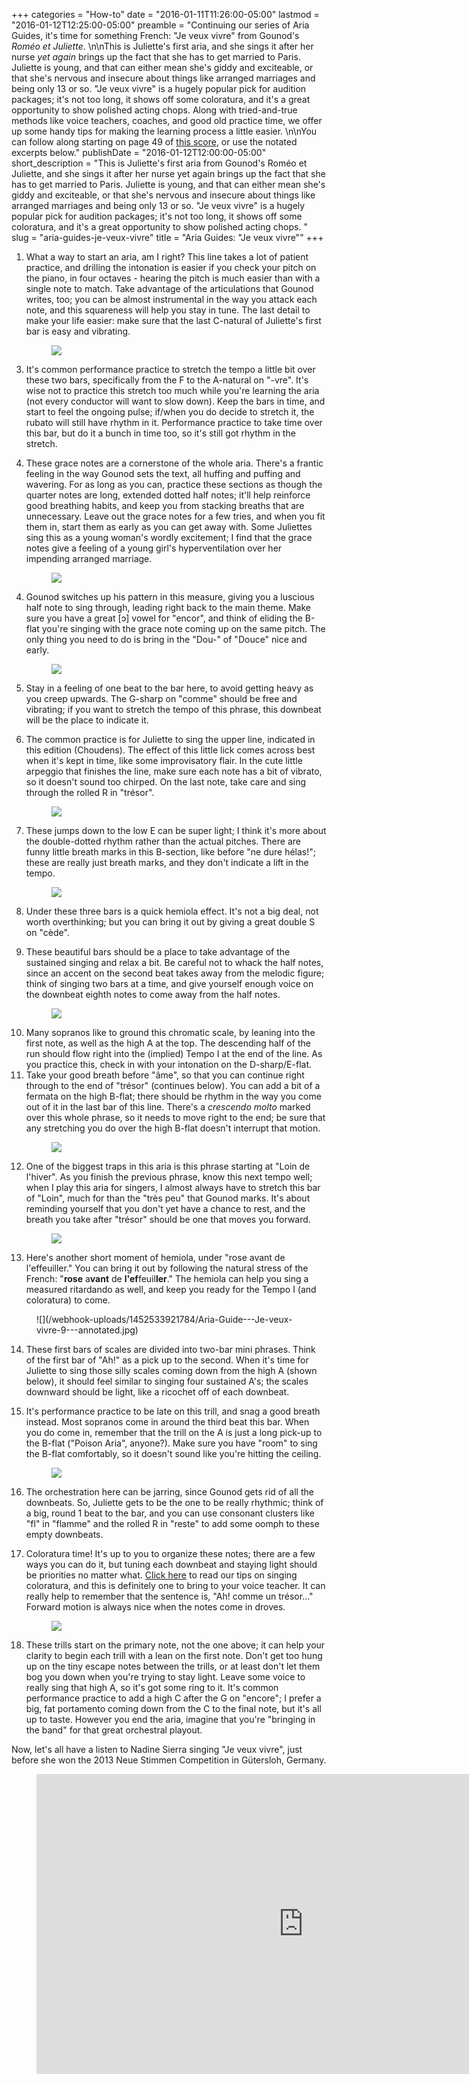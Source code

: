 +++
categories = "How-to"
date = "2016-01-11T11:26:00-05:00"
lastmod = "2016-01-12T12:25:00-05:00"
preamble = "Continuing our series of Aria Guides, it's time for something French: \"Je veux vivre\" from Gounod's *Roméo et Juliette*. \n\nThis is Juliette's first aria, and she sings it after her nurse *yet again* brings up the fact that she has to get married to Paris. Juliette is young, and that can either mean she's giddy and exciteable, or that she's nervous and insecure about things like arranged marriages and being only 13 or so. \"Je veux vivre\" is a hugely popular pick for audition packages; it's not too long, it shows off some coloratura, and it's a great opportunity to show polished acting chops. Along with tried-and-true methods like voice teachers, coaches, and good old practice time, we offer up some handy tips for making the learning process a little easier. \n\nYou can follow along starting on page 49 of [this score](http://imslp.nl/imglnks/usimg/e/e3/IMSLP21548-PMLP49624-Gounod-RometJulietteVSch.pdf), or use the notated excerpts below."
publishDate = "2016-01-12T12:00:00-05:00"
short_description = "This is Juliette's first aria from Gounod's Roméo et Juliette, and she sings it after her nurse yet again brings up the fact that she has to get married to Paris. Juliette is young, and that can either mean she's giddy and exciteable, or that she's nervous and insecure about things like arranged marriages and being only 13 or so. \"Je veux vivre\" is a hugely popular pick for audition packages; it's not too long, it shows off some coloratura, and it's a great opportunity to show polished acting chops. "
slug = "aria-guides-je-veux-vivre"
title = "Aria Guides: &quot;Je veux vivre&quot;"
+++

1. What a way to start an aria, am I right? This line takes a lot of patient practice, and drilling the intonation is easier if you check your pitch on the piano, in four octaves - hearing the pitch is much easier than with a single note to match. Take advantage of the articulations that Gounod writes, too; you can be almost instrumental in the way you attack each note, and this squareness will help you stay in tune. The last detail to make your life easier: make sure that the last C-natural of Juliette's first bar is easy and vibrating.<figure data-type="image">
![](/webhook-uploads/1452532571714/Aria-Guide---Je-veux-vivre-1---annotated.jpg)
</figure>

3. It's common performance practice to stretch the tempo a little bit over these two bars, specifically from the F to the A-natural on "-vre". It's wise not to practice this stretch too much while you're learning the aria (not every conductor will want to slow down). Keep the bars in time, and start to feel the ongoing pulse; if/when you do decide to stretch it, the rubato will still have rhythm in it. Performance practice to take time over this bar, but do it a bunch in time too, so it's still got rhythm in the stretch.

2. These grace notes are a cornerstone of the whole aria. There's a frantic feeling in the way Gounod sets the text, all huffing and puffing and wavering. For as long as you can, practice these sections as though the quarter notes are long, extended dotted half notes; it'll help reinforce good breathing habits, and keep you from stacking breaths that are unnecessary. Leave out the grace notes for a few tries, and when you fit them in, start them as early as you can get away with. Some Juliettes sing this as a young woman's wordly excitement; I find that the grace notes give a feeling of a young girl's hyperventilation over her impending arranged marriage.<figure data-type="image">
![](/webhook-uploads/1452532585325/Aria-Guide---Je-veux-vivre-2---annotated.jpg)
</figure>

4. Gounod switches up his pattern in this measure, giving you a luscious half note to sing through, leading right back to the main theme. Make sure you have a great [ɔ] vowel for "encor", and think of eliding the B-flat you're singing with the grace note coming up on the same pitch. The only thing you need to do is bring in the "Dou-" of "Douce" nice and early.<figure data-type="image">
![](/webhook-uploads/1452532960960/Aria-Guide---Je-veux-vivre-3---annotated.jpg)
</figure>

5. Stay in a feeling of one beat to the bar here, to avoid getting heavy as you creep upwards. The G-sharp on "comme" should be free and vibrating; if you want to stretch the tempo of this phrase, this downbeat will be the place to indicate it.

6. The common practice is for Juliette to sing the upper line, indicated in this edition (Choudens). The effect of this little lick comes across best when it's kept in time, like some improvisatory flair. In the cute little arpeggio that finishes the line, make sure each note has a bit of vibrato, so it doesn't sound too chirped. On the last note, take care and sing through the rolled R in "trésor".<figure data-type="image">
![](/webhook-uploads/1452533116362/Aria-Guide---Je-veux-vivre-4---annotated.jpg)
</figure>

7. These jumps down to the low E can be super light; I think it's more about the double-dotted rhythm rather than the actual pitches. There are funny little breath marks in this B-section, like before "ne dure hélas!"; these are really just breath marks, and they don't indicate a lift in the tempo.<figure data-type="image">
![](/webhook-uploads/1452533561280/Aria-Guide---Je-veux-vivre-5-0-annotated.jpg)
</figure>

8. Under these three bars is a quick hemiola effect. It's not a big deal, not worth overthinking; but you can bring it out by giving a great double S on "cède". 

9. These beautiful bars should be a place to take advantage of the sustained singing and relax a bit. Be careful not to whack the half notes, since an accent on the second beat takes away from the melodic figure; think of singing two bars at a time, and give yourself enough voice on the downbeat eighth notes to come away from the half notes.<figure data-type="image">![](/webhook-uploads/1452533821242/Aria-Guide---Je-veux-vivre-6---annotated.jpg)
</figure>

10. Many sopranos like to ground this chromatic scale, by leaning into the first note, as well as the high A at the top. The descending half of the run should flow right into the (implied) Tempo I at the end of the line. As you practice this, check in with your intonation on the D-sharp/E-flat.
11. Take your good breath before "âme", so that you can continue right through to the end of "trésor" (continues below). You can add a bit of a fermata on the high B-flat; there should be rhythm in the way you come out of it in the last bar of this line. There's a *crescendo molto* marked over this whole phrase, so it needs to move right to the end; be sure that any stretching you do over the high B-flat doesn't interrupt that motion.<figure data-type="image">
![](/webhook-uploads/1452533856453/Aria-Guide---Je-veux-vivre-7---annotated.jpg)
</figure>

12. One of the biggest traps in this aria is this phrase starting at "Loin de l'hiver". As you finish the previous phrase, know this next tempo well; when I play this aria for singers, I almost always have to stretch this bar of "Loin", much for than the "très peu" that Gounod marks. It's about reminding yourself that you don't yet have a chance to rest, and the breath you take after "trésor" should be one that moves you forward.<figure data-type="image">
![](/webhook-uploads/1452533892557/Aria-Guide---Je-veux-vivre-8---annotated.jpg)
</figure>

13. Here's another short moment of hemiola, under "rose avant de l'effeuiller." You can bring it out by following the natural stress of the French: "**rose** a**vant** de **l'ef**feuil**ler**." The hemiola can help you sing a measured ritardando as well, and keep you ready for the Tempo I (and coloratura) to come.
<figure data-type="image">
![](/webhook-uploads/1452533921784/Aria-Guide---Je-veux-vivre-9---annotated.jpg)
</figure>

14. These first bars of scales are divided into two-bar mini phrases. Think of the first bar of "Ah!" as a pick up to the second. When it's time for Juliette to sing those silly scales coming down from the high A (shown below), it should feel similar to singing four sustained A's; the scales downward should be light, like a ricochet off of each downbeat.

15. It's performance practice to be late on this trill, and snag a good breath instead. Most sopranos come in around the third beat this bar. When you do come in, remember that the trill on the A is just a long pick-up to the B-flat ("Poison Aria", anyone?). Make sure you have "room" to sing the B-flat comfortably, so it doesn't sound like you're hitting the ceiling.<figure data-type="image">
![](/webhook-uploads/1452533991971/Aria-Guide---Je-veux-vivre-1--annotated.jpg)
</figure>

16. The orchestration here can be jarring, since Gounod gets rid of all the downbeats. So, Juliette gets to be the one to be really rhythmic; think of a big, round 1 beat to the bar, and you can use consonant clusters like "fl" in "flamme" and the rolled R in "reste" to add some oomph to these empty downbeats.

17. Coloratura time! It's up to you to organize these notes; there are a few ways you can do it, but tuning each downbeat and staying light should be priorities no matter what. [Click here](/4-tips-for-when-there-are-too-many-notes/) to read our tips on singing coloratura, and this is definitely one to bring to your voice teacher. It can really help to remember that the sentence is, "Ah! comme un trésor..." Forward motion is always nice when the notes come in droves.<figure data-type="image">
![](/webhook-uploads/1452534329600/Aria-Guide---Je-veux-vivre-11---annotated.jpg)
</figure>

18. These trills start on the primary note, not the one above; it can help your clarity to begin each trill with a lean on the first note. Don't get too hung up on the tiny escape notes between the trills, or at least don't let them bog you down when you're trying to stay light. Leave some voice to really sing that high A, so it's got some ring to it. It's common performance practice to add a high C after the G on "encore"; I prefer a big, fat portamento coming down from the C to the final note, but it's all up to taste. However you end the aria, imagine that you're "bringing in the band" for that great orchestral playout.

Now, let's all have a listen to Nadine Sierra singing "Je veux vivre", just before she won the 2013 Neue Stimmen Competition in Gütersloh, Germany.

<figure data-type="video">
<iframe width="854" height="480" src="https://www.youtube.com/embed/zSvfktReyJo" frameborder="0" allowfullscreen></iframe>
</figure>

